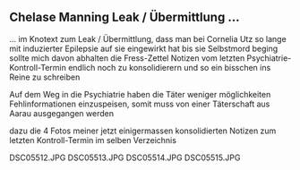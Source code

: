 ## Chelase Manning Leak / Übermittlung ...

... im Knotext zum Leak / Übermittlung, dass man bei Cornelia Utz so lange mit induzierter Epilepsie auf sie eingewirkt hat bis sie Selbstmord beging sollte mich davon abhalten die Fress-Zettel Notizen vom letzten Psychiatrie-Kontroll-Termin endlich noch zu konsolidierern und so ein bisschen ins Reine zu schreiben

Auf dem Weg in die Psychiatrie haben die Täter weniger möglichkeiten Fehlinformationen einzuspeisen, somit muss von einer Täterschaft aus Aarau ausgegangen werden

dazu die 4 Fotos meiner jetzt einigermassen konsolidierten Notizen zum letzten Kontroll-Termin im selben Verzeichnis


DSC05512.JPG
DSC05513.JPG
DSC05514.JPG
DSC05515.JPG


